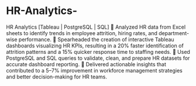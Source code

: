 # HR-Analytics-
HR Analytics  [Tableau | PostgreSQL | SQL] 
 Analyzed HR data from Excel sheets to identify trends in employee attrition, hiring rates, and 
department-wise performance. 
 Spearheaded the creation of interactive Tableau dashboards visualizing HR KPIs, resulting in a 20% 
faster identification of attrition patterns and a 15% quicker response time to staffing needs. 
 Used PostgreSQL and SQL queries to validate, clean, and prepare HR datasets for accurate dashboard 
reporting. 
 Delivered actionable insights that contributed to a 5–7% improvement in workforce management 
strategies and better decision-making for HR teams. 
